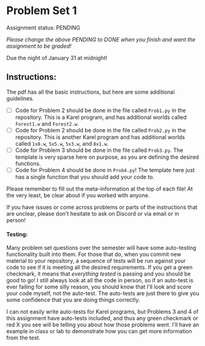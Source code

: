 # Problem Set 1

Assignment status: PENDING

_Please change the above PENDING to DONE when you finish and want the assignment to be graded!_

Due the night of January 31 at midnight!

## Instructions:
The pdf has all the basic instructions, but here are some additional guidelines.
- [ ] Code for Problem 2 should be done in the file called `Prob1.py` in the repository. This is a Karel program, and has additional worlds called `Forest1.w` and `Forest2.w`. 
- [ ] Code for Problem 2 should be done in the file called `Prob2.py` in the repository. This is another Karel program and has additional worlds called `1x8.w`, `5x5.w`, `5x3.w`, and `8x1.w`. 
- [ ] Code for Problem 3 should be done in the file called `Prob3.py`. The template is very sparse here on purpose, as you are defining the desired functions.
- [ ] Code for Problem 4 should be done in `Prob4.py`! The template here just has a single function that you should add your code to.

Please remember to fill out the meta-information at the top of each file! At the very least, be clear about if you worked with anyone.

If you have issues or come across problems or parts of the instructions that are unclear, please don't hesitate to ask on Discord or via email or in person!


#### Testing:
Many problem set questions over the semester will have some auto-testing functionality built into them. For those that do, when you commit new material to your repository, a sequence of tests will be run against your code to see if it is meeting all the desired requirements. If you get a green checkmark, it means that _everything tested_ is passing and you should be good to go! I still always look at all the code in person, so if an auto-test is ever failing for some silly reason, you should know that I'll look and score your code myself, not the auto-test. The auto-tests are just there to give you some confidence that you are doing things correctly.

I can not easily write auto-tests for Karel programs, but Problems 3 and 4 of this assignment have auto-tests included, and thus any green checkmark or red X you see will be telling you about how those problems went. I'll have an example in class or lab to demonstrate how you can get more information from the test.
